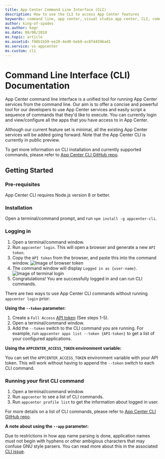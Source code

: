 ```yaml
---
title: App Center Command Line Interface (CLI)
description: How to use the CLI to access App Center features
keywords: command line, app center, visual studio app center, CLI, command line interface
author: king-of-spades
ms.author: kegr
ms.date: 08/08/2018
ms.topic: article
ms.assetid: f98b1b59-ee20-4ed0-beb9-ec8fd4596ad1
ms.service: vs-appcenter
ms.custom: cli
---
```


# Command Line Interface (CLI) Documentation

App Center command line interface is a unified tool for running App Center services from the command line. Our aim is to offer a concise and powerful tool for our developers to use App Center services and easily script a sequence of commands that they'd like to execute. You can currently login and view/configure all the apps that you have access to in App Center.

Although our current feature set is minimal, all the existing App Center services will be added going forward. Note that the App Center CLI is currently in public preview.

To get more information on CLI installation and currently supported commands, please refer to [App Center CLI GitHub repo](https://github.com/Microsoft/mobile-center-cli).

## Getting Started

### Pre-requisites
App Center CLI requires Node.js version 8 or better.

### Installation
Open a terminal/command prompt, and run `npm install -g appcenter-cli`.

### Logging in

1. Open a terminal/command window.
2. Run `appcenter login`. This will open a browser and generate a new `API token`.
3. Copy the `API token` from the browser, and paste this into the command window.
   ![Image of browser token](~/cli/images/browserToken.png)
4. The command window will display `Logged in as {user-name}`.
   ![Image of terminal login](~/cli/images/terminalLogin.png)
5. Congratulations! You are successfully logged in and can run CLI commands. 

There are two ways to use App Center CLI commands without running `appcenter login` prior:
 
**Using the `--token` parameter:**

1. Create a `Full Access` [API token](https://docs.microsoft.com/appcenter/api-docs/) (See steps 1-5).
2. Open a terminal/command window.
3. Add the `--token` switch to the CLI command you are running. For example, run `appcenter apps list --token {API-token}` to get a list of your configured applications. 

**Using the `APPCENTER_ACCESS_TOKEN` environment variable:**
  
  You can set the `APPCENTER_ACCESS_TOKEN` environment variable with your API token. This will work without having to append the `--token` switch to each CLI command.

### Running your first CLI command

1. Open a terminal/command window.
2. Run `appcenter` to see a list of CLI commands. 
3. Run `appcenter profile list` to get the information about logged in user.

For more details on a list of CLI commands, please refer to [App Center CLI GitHub repo](https://github.com/microsoft/appcenter-cli).

**A note about using the `--app` parameter:**

Due to restrictions in how app name parsing is done, application names must not begin with hyphens or other ambigious characters that may confuse GNU style parsers. You can read more about this in the associated [CLI issue](https://github.com/Microsoft/appcenter-cli/issues/287). 
